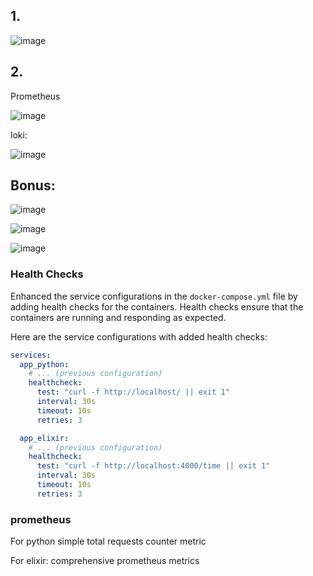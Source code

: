 ## 1.
![image](https://github.com/nikitosing/core-course-labs/assets/32202610/9ec89723-4406-4a8b-8258-80e947ce1598)

## 2. 
Prometheus

![image](https://github.com/nikitosing/core-course-labs/assets/32202610/029f1927-d7fb-4449-9266-ff389eb0f332)

loki:

![image](https://github.com/nikitosing/core-course-labs/assets/32202610/2c62bf33-2553-4373-9fc6-28115e749d5f)


## Bonus:

![image](https://github.com/nikitosing/core-course-labs/assets/32202610/020c3c18-15f4-4d02-b852-b1dbe58c0f38)


![image](https://github.com/nikitosing/core-course-labs/assets/32202610/ff4742e9-b9c5-4f62-844d-bbf10b4a4e70)


![image](https://github.com/nikitosing/core-course-labs/assets/32202610/91dbc6e1-858c-431c-9d37-11af79c359ff)


### Health Checks

Enhanced the service configurations in the `docker-compose.yml` file by adding health checks for the containers. Health checks ensure that the containers are running and responding as expected.

Here are the service configurations with added health checks:

```yaml
services:
  app_python:
    # ... (previous configuration)
    healthcheck:
      test: "curl -f http://localhost/ || exit 1" 
      interval: 30s
      timeout: 10s
      retries: 3

  app_elixir:
    # ... (previous configuration)
    healthcheck:
      test: "curl -f http://localhost:4000/time || exit 1"
      interval: 30s
      timeout: 10s
      retries: 3
```

### prometheus

For python simple total requests counter metric

For elixir: comprehensive prometheus metrics